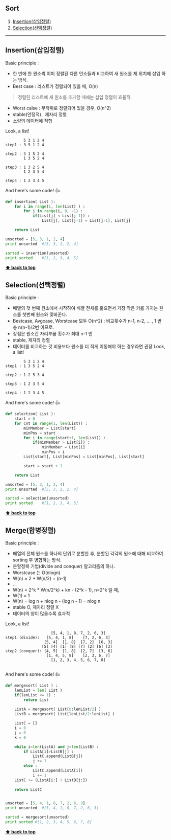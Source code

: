 ## Sort 

  1. [Insertion(삽입정렬)](#Insertion)
  1. [Selection(선택정렬)](#Selection)

---
  

## Insertion(삽입정렬)

Basic principle :

 * 한 번에 한 원소씩 이미 정렬된 다른 언소들과 비교하여 새 원소를 제 위치에 삽입 하는 방식.
 * Best case : 리스트가 정렬되어 있을 때, O(n)
 > 정렬된 리스트에 새 원소를 추가할 때에는 삽입 정렬이 효율적.
 * Worst calse : 무작위로 정렬되어 있을 경우, O(n^2)
 * stable(안정적) , 제자리 정렬
 * 소량의 데이터에 적합
 	
Look, a list!
```
		5 3 1 2 4
step1 : 3 5 1 2 4

step2 : 3 1 5 2 4
		1 3 5 2 4

step3 : 1 3 2 5 4
		1 2 3 5 4
        
step4 : 1 2 3 4 5
```
And here's some code! :+1:

```python
def insertion( List ):
	for i in range(1, len(List) ) :
		for j in range(i, 0, -1) :
			if(List[j] < List[j-1]) :
				List[j], List[j-1] = List[j-1], List[j]

	return List

unsorted = [5, 3, 1, 2, 4]
print unsorted	#[5, 3, 1, 2, 4]

sorted = insertion(unsorted)
print sorted	#[1, 2, 3, 4, 5]
```
**[⬆ back to top](#Sort)**

## Selection(선택정렬)

Basic principle :

 * 배열의 첫 번째 원소에서 시작하여 배열 전체를 훑으면서 가장 작은 키를 가지는 원소를 첫번째 원소와 맞바꾼다.
 * Bestcase, Avgcase, Worstcase 모두 O(n^2) : 비교횟수가 n-1, n-2, ... , 1 번 총 n(n-1)/2번 이므로.
 * 장점은 원소간 자리부꿈 횟수가 최대 n-1 번
 * stable, 제자리 정렬
 * 데이터를 비교하는 것 비용보다 원소를 더 적게 이동해야 하는 경우라면 권장
Look, a list!
```
		5 3 1 2 4
step1 : 1 3 5 2 4

step2 : 1 2 5 3 4
		
step3 : 1 2 3 5 4
		
step4 : 1 2 3 4 5
```
And here's some code! :+1:

```python
def selection( List ):
	start = 0
	for cnt in range(1, len(List)) :
		minMember = List[start]
		minPos = start
		for i in range(start+1, len(List)) :
			if(minMember > List[i]) :
				minMember = List[i]
				minPos = i
		List[start], List[minPos] = List[minPos], List[start]

		start = start + 1

	return List

unsorted = [5, 3, 1, 2, 4]
print unsorted	#[5, 3, 1, 2, 4]

sorted = selection(unsorted)
print sorted	#[1, 2, 3, 4, 5]
```
**[⬆ back to top](#Sort)**

## Merge(합병정렬)

Basic principle :

 * 배열의 전체 원소를 하나의 단위로 분할한 후, 분할된 각각의 원소에 대해 비교하여 sorting 후 병합하는 방식.
 * 분할정복 기법(divide and conquer) 알고리즘의 하나. 
 * Worstcase 는 O(nlogn) 
 * W(n) = 2 * W(n/2) + (n-1)
 *   ...
 * W(n) = 2^k * W(n/2^k) + kn - (2^k - 1), n=2^k 일 때,
 * W(1) = 1
 * W(n) = log n + nlog n - (log n - 1) = nlog n
 * stable O, 제자리 정렬 X
 * 데이터의 양이 많을수록 효과적 
 
 Look, a list!
```
					[5, 4, 1, 8, 7, 2, 6, 3]
step1 (divide):   [5, 4, 1, 8]	  [7, 2, 6, 3] 
				 [5, 4]  [1, 8]	 [7, 2]  [6, 3]
				[5] [4] [1] [8] [7] [2]	[6] [3]
step2 (conquer): [4, 5]  [1, 8]  [2, 7]  [3, 6]
				  [1, 4, 5, 8]    [2, 3, 6, 7]
				  	[1, 2, 3, 4, 5, 6, 7, 8]
		
```
And here's some code! :+1:

```python
def mergesort( List ) :
	lenList = len( List )
	if(lenList <= 1) : 
		return List
	
	ListA = mergesort( List[0:lenList/2] )
	ListB = mergesort( List[lenList/2:lenList] )

	ListC = []
	i = 0
	j = 0
	k = 0

	while i<len(ListA) and j<len(ListB) :
		if ListA[i]>ListB[j] : 
			ListC.append(ListB[j])
			j += 1
		else :
			ListC.append(ListA[i])
			i += 1
	ListC += (ListA[i:] + ListB[j:])
	
	return ListC


unsorted = [5, 4, 1, 8, 7, 2, 6, 3]
print unsorted	#[5, 4, 1, 8, 7, 2, 6, 3]

sorted = mergesort(unsorted)
print sorted #[1, 2, 3, 4, 5, 6, 7, 8]
```
**[⬆ back to top](#Sort)**
